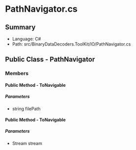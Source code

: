 ﻿# PathNavigator.cs

## Summary

* Language: C#
* Path: src/BinaryDataDecoders.ToolKit/IO/PathNavigator.cs

## Public Class - PathNavigator

### Members

#### Public Method - ToNavigable

#####  Parameters

 - string filePath 

#### Public Method - ToNavigable

#####  Parameters

 - Stream stream 

